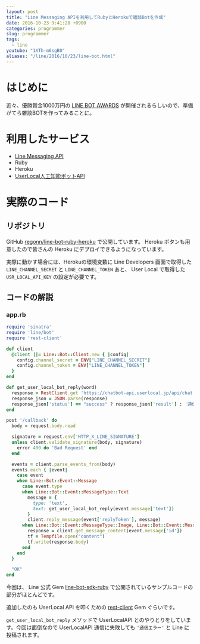 ```yaml
---
layout: post
title: "Line Messaging APIを利用してRubyとHerokuで雑談Botを作成"
date: 2016-10-23 9:41:28 +0900
categories: programmer
slug: programmer
tags:
  - line
youtube: "1XTh-m6sgB0"
aliases: "/line/2016/10/23/line-bot.html"
---
```


# はじめに
近々、優勝賞金1000万円の [LINE BOT AWARDS](https://botawards.line.me/ja/) が開催されるらしいので、準備がてら雑談BOTを作ってみることに。

# 利用したサービス
* [Line Messaging API](https://developers.line.me/messaging-api/overview)
* Ruby
* Heroku
* [UserLocal人工知能ボットAPI](http://ai.userlocal.jp/)

# 実際のコード

## リポジトリ
GitHub [regonn/line-bot-ruby-heroku](https://github.com/regonn/line-bot-ruby-heroku) で公開しています。 Heroku ボタンも用意したので皆さんの Heroku にデプロイできるようになっています。

実際に動かす場合には、Herokuの環境変数に Line Developers 画面で取得した  `LINE_CHANNEL_SECRET` と `LINE_CHANNEL_TOKEN` あと、 User Local で取得した `USR_LOCAL_API_KEY` の設定が必要です。

## コードの解説

### app.rb

``` ruby
require 'sinatra'
require 'line/bot'
require 'rest-client'

def client
  @client ||= Line::Bot::Client.new { |config|
    config.channel_secret = ENV["LINE_CHANNEL_SECRET"]
    config.channel_token = ENV["LINE_CHANNEL_TOKEN"]
  }
end

def get_user_local_bot_reply(word)
  response = RestClient.get 'https://chatbot-api.userlocal.jp/api/chat', { params: { key: ENV['USR_LOCAL_API_KEY'], message: CGI.escape(word) } }
  response_json = JSON.parse(response)
  response_json['status'] == "success" ? response_json['result'] : '通信エラー'
end

post '/callback' do
  body = request.body.read

  signature = request.env['HTTP_X_LINE_SIGNATURE']
  unless client.validate_signature(body, signature)
    error 400 do 'Bad Request' end
  end

  events = client.parse_events_from(body)
  events.each { |event|
    case event
    when Line::Bot::Event::Message
      case event.type
      when Line::Bot::Event::MessageType::Text
        message = {
          type: 'text',
          text: get_user_local_bot_reply(event.message['text'])
        }
        client.reply_message(event['replyToken'], message)
      when Line::Bot::Event::MessageType::Image, Line::Bot::Event::MessageType::Video
        response = client.get_message_content(event.message['id'])
        tf = Tempfile.open("content")
        tf.write(response.body)
      end
    end
  }

  "OK"
end
```

今回は、 Line 公式 Gem [line\-bot\-sdk\-ruby](https://github.com/line/line-bot-sdk-ruby) で公開されているサンプルコードの部分がほとんどです。

追加したのも UserLocal API を叩くための [rest\-client](https://github.com/rest-client/rest-client) Gem ぐらいです。

`get_user_local_bot_reply` メソッドで UserLocalAPI とのやりとりをしています。今回は面倒なので UserLocalAPI 通信に失敗しても `'通信エラー'` と Line に投稿されます。
